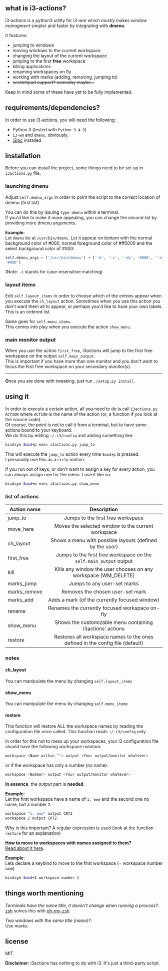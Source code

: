 ## what is i3-actions?

i3-actions is a python3 utility for i3-wm which *mostly* makes *window managment* simpler and 
faster by 
integrating with **dmenu**.

It features:
- jumping to windows
- moving windows to the current workspace
- changing the layout of the current workspace
- jumping to the first **free** workspace
- killing applications
- renaming workspaces on fly
- working with marks (adding, removing, jumping to)
- ~~scratchpad support? someday maybe...~~

Keep in mind some of these have yet to be fully implemented.

## requirements/dependencies?
In order to use i3-actions, you will need the following:
* Python 3 (tested with ```Python 3.4.3```)
* ```i3-wm``` and ```dmenu```, obviously.
* [i3ipc](https://github.com/acrisci/i3ipc-python) installed

## installation
Before you can install the project, some things need to be set up in ```i3actions.py``` file.

### launching dmenu
Adjust ```self.dmenu_args``` in order to point the script to the correct location of dmenu 
(first list)

You can do this by issuing ```type dmenu``` within a terminal.  
If you'd like to make it more appealing, you can change the second list by providing more 
dmenu arguments.

**Example**:  
Let ```dmenu``` be at ```/usr/bin/dmenu```. Let it appear on bottom with the normal background 
color of #000, normal foreground color of #ff0000 and the select background color of #000:
```python
self.dmenu_args = ['/usr/bin/dmenu'] + ['-b', '-i', '-nb', '#000', '-nf', '#ff0000', '-sb', 
'#000']
```
(Note: ``-i`` stands for case-insensitive matching)

### layout items
Edit ``self.layout_items`` in order to choose which of the entries appear when you execute the 
``ch_layout`` action. Sometimes when you use this action you don't want them all to appear, or 
perhaps you'd like to have your own labels.  
This is an ordered list.

Same goes for ``self.menu_items``.  
This comes into play when you execute the action ``show_menu``. 

### main monitor output
When you use the action ``first_free``, i3actions will jump to the first free workspace on the 
output ``self.main_output``.  
This is important if you have more than one monitor and you don't want to focus the first free 
workspace on your secondary monitor(s).

---

**O**nce you are done with tweaking, just run ``./setup.py install``.


## using it
In order to execute a certain action, all you need to do is call ``i3actions.py ACTION`` where 
``ACTION`` is the name of the action (or, a function if you look at the source code).  
Of course, the point is not to call it from a terminal, but to have some actions bound to your 
keyboard.  
We do this by editing ``~/.i3/config`` and adding something like:

```bash
bindsym $mod+p exec i3actions.py jump_to
```
This will execute the ``jump_to`` action every time ``$mod+p`` is pressed.  
I personally use this as a ``ctrlp`` motion.

If you run out of keys, or don't want to assign a key for every action, you can always assign 
one for the menu. I use it like so:

```bash
bindsym $mod+m exec i3actions.py show_menu
```

### list of actions

| Action name        | Description |
| ------------- |:-------------:|
| jump_to      | Jumps to the first free workspace |
| move_here    | Moves the selected window to the current workspace |
| ch_layout | Shows a menu with possible layouts (defined by the user) |
| first_free| Jumps to the first free workspace on the ``self.main_output`` output|
| kill | Kills any window the user chooses on any workspace (WM_DELETE) |
| marks_jump| Jumps to any user-set marks|
| marks_remove| Removes the chosen user-set mark|
| marks_add| Adds a mark (of the currently focused window)|
| rename | Renames the currently focused workspace on-fly|
| show_menu | Shows the customizable menu containing i3actions' actions|
| restore | Restores all workspace names to the ones defined in the config file (default)|

### notes
#### ch_layout
You can manipulate the menu by changing ``self.layout_items``
#### show_menu
You can manipulate the menu by changing ``self.menu_items``
#### restore
This function will restore ALL the workspace names by reading the configuration file once 
called. This function reads ``~/.i3/config`` only.
 
In order for this not to mess up your workspaces, your i3 configuration file should have the 
following workspace notation:

```bash
workspace <Name within ""> output <Your output/monitor whatever>
```
or if the workspace has only a number (no name):

```bash
workspace <Number> output <Your output/monitor whatever>
```

**In essence**, the *output* part is __needed__.

**Example**:  
Let the first workspace have a name of ``1: www`` and the second one no name, but a number 
``2``:

```bash
workspace "1: www" output CRT2
workspace 2 output CRT2
```

Why is this important? A regular expression is used (look at the function ``restore`` for an 
explanation)

**How to move to workspaces with names assigned to them?**  
[Read about it 
here](http://i3wm.org/docs/userguide.html#_changing_named_workspaces_moving_to_workspaces).

**Example**:  
Lets declare a keybind to move to the first workspace (= workspace number one)
```bash
bindsym $mod+1 workspace number 1
```

## things worth mentioning
*Terminals have the same title, it doesn't change when running a process?*:  
[zsh](http://www.zsh.org/) solves this with 
[oh-my-zsh](https://github.com/robbyrussell/oh-my-zsh).

*Two windows with the same title (name)?*:  
Use marks.

## license
MIT

**Disclaimer**: i3actions has nothing to do with i3. It's just a third-party script.
